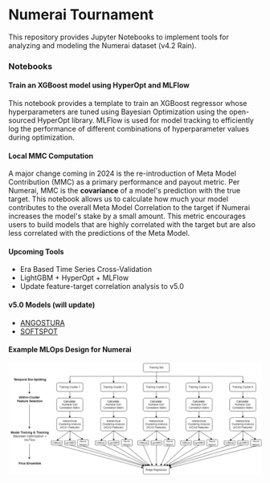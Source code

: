 # Numerai Tournament

This repository provides Jupyter Notebooks to implement tools for analyzing and modeling the Numerai dataset (v4.2 Rain).

### Notebooks

#### Train an XGBoost model using HyperOpt and MLFlow
This notebook provides a template to train an XGBoost regressor whose hyperparameters are tuned using Bayesian Optimization using the open-sourced HyperOpt library. MLFlow is used for model tracking to efficiently log the performance of different combinations of hyperparameter values during optimization. 

#### Local MMC Computation
A major change coming in 2024 is the re-introduction of Meta Model Contribution (MMC) as a primary performance and payout metric. Per Numerai, MMC is the **covariance** of a model's prediction with the true target. This notebook allows us to calculate how much your model contributes to the overall Meta Model Correlation to the target if Numerai increases the model's stake by a small amount. This metric encourages users to build models that are highly correlated with the target but are also less correlated with the predictions of the Meta Model.

#### Upcoming Tools
- Era Based Time Series Cross-Validation
- LightGBM + HyperOpt + MLFlow
- Update feature-target correlation analysis to v5.0


#### v5.0 Models (will update)
- [ANGOSTURA](https://numer.ai/angostura)
- [SOFTSPOT](https://numer.ai/softspot)

#### Example MLOps Design for Numerai
![Hierarchical Ensemble](https://github.com/rnop/Numerai-Project/blob/main/MLOps%20Diagram.png)


